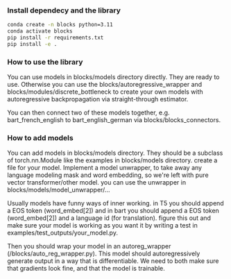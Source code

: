 ### Install dependecy and the library
```bash
conda create -n blocks python=3.11
conda activate blocks
pip install -r requirements.txt
pip install -e .
```

### How to use the library
You can use models in blocks/models directory directly. They are ready to use.
Otherwise you can use the blocks/autoregressive_wrapper and blocks/modules/discrete_bottleneck to create your own models with autoregressive backpropagation via straight-through estimator.

You can then connect two of these models together, e.g. bart_french_english to bart_english_german via blocks/blocks_connectors.


### How to add models
You can add models in blocks/models directory. They should be a subclass of torch.nn.Module like the examples in blocks/models directory.
create a file for your model. Implement a model unwrapper, to take away any language modeling mask and word embedding, so we're left with pure vector transformer/other model. you can use the unwrapper in blocks/models/model_unwrapper/...

Usually models have funny ways of inner working. in T5 you should append a EOS token (word_embed[2]) and in bart you should append a EOS token (word_embed[2]) and a language id (for translation). figure this out and make sure your model is working as you want it by writing a test in examples/test_outputs/your_model.py.

Then you should wrap your model in an autoreg_wrapper (/blocks/auto_reg_wrapper.py). This model should autoregressively generate output in a way that is differentiable. 
We need to both make sure that gradients look fine, and that the model is trainable.

